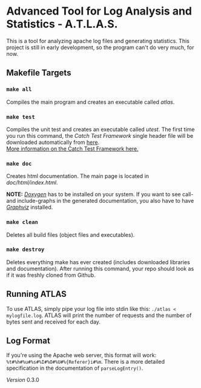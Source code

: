 # Advanced Tool for Log Analysis and Statistics - A.T.L.A.S.
This is a tool for analyzing apache log files and generating statistics. This project is still in early development, so
the program can't do very much, for now.

## Makefile Targets
### `make all`
Compiles the main program and creates an executable called _atlas_.

### `make test`
Compiles the unit test and creates an executable called _utest_. The first time you run this command, the _Catch Test
Framework_ single header file will be downloaded automatically from
[here](https://raw.githubusercontent.com/philsquared/Catch/master/single_include/catch.hpp "catch.cpp").  
[More information on the Catch Test Framework here.](https://github.com/philsquared/Catch "catch.cpp")

### `make doc`
Creates html documentation. The main page is located in _doc/html/index.html_.

**NOTE:** [_Doxygen_](http://www.stack.nl/~dimitri/doxygen/) has to be installed on your system. If you want to see
call- and include-graphs in the generated documentation, you also have to have [_Graphviz_](http://www.graphviz.org/)
installed.

### `make clean`
Deletes all build files (object files and executables).

### `make destroy`
Deletes everything make has ever created (includes downloaded libraries and documentation). After running this command,
your repo should look as if it was freshly cloned from Github.

## Running ATLAS
To use ATLAS, simply pipe your log file into stdin like this: `./atlas < mylogfile.log`. ATLAS will print the number of
requests and the number of bytes sent and received for each day.

## Log Format
If you're using the Apache web server, this format will work: `%t#%h#%u#%s#%I#%O#%U#%{Referer}i#%m`. There is a more
detailed specification in the documentation of `parseLogEntry()`.

_Version_ 0.3.0
